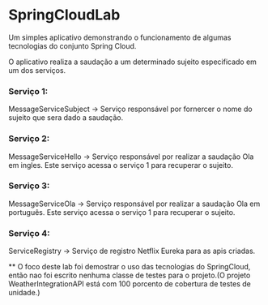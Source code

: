 # SpringCloudLab

Um simples aplicativo demonstrando o funcionamento de algumas tecnologias do conjunto Spring Cloud.

O aplicativo realiza a saudação a um determinado sujeito especificado em um dos serviços.

### Serviço 1: 
MessageServiceSubject -> Serviço responsável por fornercer o nome do sujeito que sera dado a saudação.

### Serviço 2: 
MessageServiceHello -> Serviço responsável por realizar a saudação Ola em ingles. Este serviço acessa o serviço 1 para recuperar o sujeito.

### Serviço 3:
MessageServiceOla -> Serviço responsável por realizar a saudação Ola em português. Este serviço acessa o serviço 1 para recuperar o sujeito.

### Serviço 4:
ServiceRegistry -> Serviço de registro Netflix Eureka para as apis criadas.

** O foco deste lab foi demostrar o uso das tecnologias do SpringCloud, então nao foi escrito nenhuma classe de testes para o projeto.(O projeto WeatherIntegrationAPI está com 100 porcento de cobertura de testes de unidade.)
